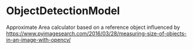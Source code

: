 # ObjectDetectionModel
Approximate Area calculator based on a reference object  influenced by https://www.pyimagesearch.com/2016/03/28/measuring-size-of-objects-in-an-image-with-opencv/
